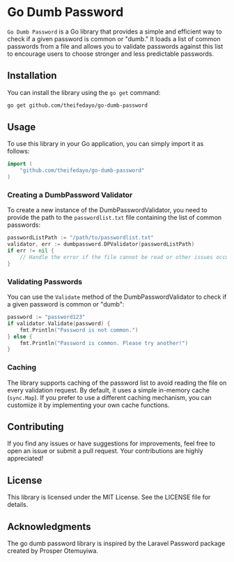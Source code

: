 # Go Dumb Password

`Go Dumb Password` is a Go library that provides a simple and efficient way to check if a given password is common or "dumb." It loads a list of common passwords from a file and allows you to validate passwords against this list to encourage users to choose stronger and less predictable passwords.

## Installation
You can install the library using the `go get` command:
```bash
go get github.com/theifedayo/go-dumb-password
```

## Usage
To use this library in your Go application, you can simply import it as follows:

```go
import (
    "github.com/theifedayo/go-dumb-password"
)
```

### Creating a DumbPassword Validator
To create a new instance of the DumbPasswordValidator, you need to provide the path to the `passwordlist.txt` file containing the list of common passwords:
```go
passwordListPath := "/path/to/passwordlist.txt"
validator, err := dumbpassword.DPValidator(passwordListPath)
if err != nil {
    // Handle the error if the file cannot be read or other issues occur during initialization.
}
```

### Validating Passwords
You can use the `Validate` method of the DumbPasswordValidator to check if a given password is common or "dumb":
```go
password := "password123"
if validator.Validate(password) {
    fmt.Println("Password is not common.")
} else {
    fmt.Println("Password is common. Please try another!")
}
```

### Caching
The library supports caching of the password list to avoid reading the file on every validation request. By default, it uses a simple in-memory cache (`sync.Map`). If you prefer to use a different caching mechanism, you can customize it by implementing your own cache functions.

## Contributing
If you find any issues or have suggestions for improvements, feel free to open an issue or submit a pull request. Your contributions are highly appreciated!

## License
This library is licensed under the MIT License. See the LICENSE file for details.

## Acknowledgments
The go dumb password library is inspired by the Laravel Password package created by Prosper Otemuyiwa.
